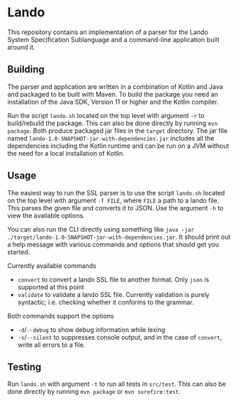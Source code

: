 # Lando

This repository contains an implementation of a parser for the Lando
System Specification Sublanguage and a command-line application built
around it.

## Building

The parser and application are written in a combination of Kotlin and
Java and packaged to be built with Maven. To build the package you
need an installation of the Java SDK, Version 11 or higher and the
Kotlin compiler.

Run the script `lando.sh` located on the top level with argument `-r` to
build/rebuild the package. This can also be done directly by running
`mvn package`. Both produce packaged jar files in the `target` directory. The
jar file named `lando-1.0-SNAPSHOT-jar-with-dependencies.jar` includes all the
dependencies including the Kotlin runtime and can be run on a JVM without the
need for a local installation of Kotlin.

## Usage

The easiest way to run the SSL parser is to use the script `lando.sh` located
on the top level with argument `-f FILE`, where `FILE` a path to a lando file.
This parses the given file and converts it to JSON. Use the argument `-h` to
view the available options.

You can also run the CLI directly using something like
`java -jar ./target/lando-1.0-SNAPSHOT-jar-with-dependencies.jar`. It should
print out a help message with various commands and options that should get
you started.

Currently available commands
- `convert` to convert a lando SSL file to another format. Only `json` is supported at this point
- `validate` to validate a lando SSL file. Currently validation is purely syntactic; i.e. checking whether it conforms to the grammar.

Both commands support the options
- `-d`/`--debug` to show debug information while lexing
- `-s`/`--silent` to suppresses console output, and in the case of `convert`, write all errors to a file.

## Testing

Run `lando.sh` with argument `-t` to run all tests in `src/test`. This can also be done directly by running `mvn package` or `mvn surefire:test`.
